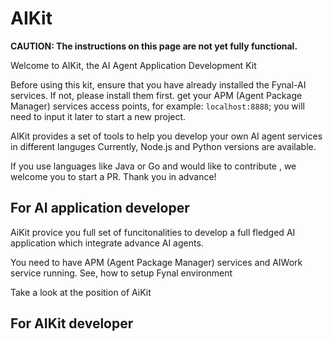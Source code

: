 # AIKit

**CAUTION: The instructions on this page are not yet fully functional.**

Welcome to AIKit, the AI Agent Application Development Kit

Before using this kit, ensure that you have already installed the Fynal-AI services. If not, please install them first.
get your APM (Agent Package Manager) services access points, for example: `localhost:8888`; you will need to input it later to start a new project.

AIKit provides a set of tools to help you develop your own AI agent services in different languges
Currently, Node.js and Python versions are available.

If you use languages like Java or Go and would like to contribute , we welcome you to start a PR. Thank you in advance!

## For AI application developer

AiKit provice you full set of funcitonalities to develop a full fledged AI application which integrate advance AI agents. 

You need to have APM (Agent Package Manager) services and AIWork service running. 
See, how to setup Fynal environment

Take a look at the position of AiKit


## For AIKit developer
